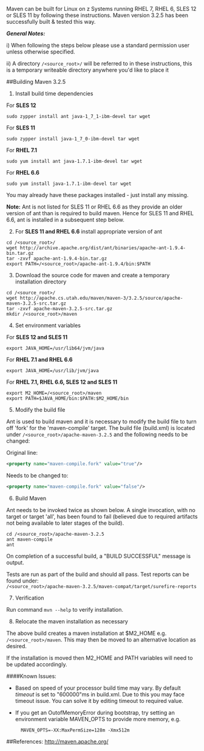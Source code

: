 Maven can be built for Linux on z Systems running RHEL 7, RHEL 6, SLES 12 or SLES 11 by following these instructions.  Maven version 3.2.5 has been successfully built & tested this way.

_**General Notes:**_ 	

i) When following the steps below please use a standard permission user unless otherwise specified.
	 
ii) A directory `/<source_root>/` will be referred to in these instructions, this is a temporary writeable directory anywhere you'd like to place it

##Building Maven 3.2.5

1. Install build time dependencies

  For **SLES 12**
  ```shell
  sudo zypper install ant java-1_7_1-ibm-devel tar wget
  ```
  For **SLES 11**
  ```shell
  sudo zypper install java-1_7_0-ibm-devel tar wget       
  ```
  For **RHEL 7.1**
  ```shell
  sudo yum install ant java-1.7.1-ibm-devel tar wget
  ```
  For **RHEL 6.6**
  ```shell
  sudo yum install java-1.7.1-ibm-devel tar wget
  ```
 
  You may already have these packages installed - just install any missing.
  
  **Note:** Ant is not listed for SLES 11 or RHEL 6.6 as they provide an older version of ant than is required to build maven. Hence for SLES 11 and RHEL 6.6, ant is installed in a subsequent step below.
  
2. For **SLES 11 and RHEL 6.6** install appropriate version of ant 

  ```shell
  cd /<source_root>/
  wget http://archive.apache.org/dist/ant/binaries/apache-ant-1.9.4-bin.tar.gz
  tar -zxvf apache-ant-1.9.4-bin.tar.gz
  export PATH=/<source_root>/apache-ant-1.9.4/bin:$PATH
  ```

3. Download the source code for maven and create a temporary installation directory

  ```shell
  cd /<source_root>/
  wget http://apache.cs.utah.edu/maven/maven-3/3.2.5/source/apache-maven-3.2.5-src.tar.gz
  tar -zxvf apache-maven-3.2.5-src.tar.gz
  mkdir /<source_root>/maven
  ```

4. Set environment variables

  For **SLES 12 and SLES 11**
  ```shell
  export JAVA_HOME=/usr/lib64/jvm/java
  ```
  For **RHEL 7.1 and RHEL 6.6**
  ```shell
  export JAVA_HOME=/usr/lib/jvm/java
  ```
  For **RHEL 7.1, RHEL 6.6, SLES 12 and SLES 11**
  ```shell
  export M2_HOME=/<source_root>/maven
  export PATH=$JAVA_HOME/bin:$PATH:$M2_HOME/bin 
  ```

5. Modify the build file

  Ant is used to build maven and it is necessary to modify the build file to turn off 'fork' for the 'maven-compile' target.
  The build file (build.xml) is located under `/<source_root>/apache-maven-3.2.5` and the following needs to be changed:

  Original line:
  ```xml
  <property name="maven-compile.fork" value="true"/>
  ```
  Needs to be changed to:
  ```xml
  <property name="maven-compile.fork" value="false"/>
  ```
  
6. Build Maven

  Ant needs to be invoked twice as shown below. A single invocation, with no target or target 'all', has been found to fail (believed due to required artifacts not being available to later stages of the build).

  ```shell
  cd /<source_root>/apache-maven-3.2.5
  ant maven-compile
  ant
  ```

  On completion of a successful build, a "BUILD SUCCESSFUL" message is output.
  
  Tests are run as part of the build and should all pass. Test reports can be found under:    
    `/<source_root>/apache-maven-3.2.5/maven-compat/target/surefire-reports`

7. Verification

  Run command `mvn --help` to verify installation.

8. Relocate the maven installation as necessary

  The above build creates a maven installation at $M2_HOME e.g. `/<source_root>/maven`. This may then be moved to an alternative location as desired.
  
  If the installation is moved then M2_HOME and PATH variables will need to be updated accordingly.
  

####Known Issues:
* Based on speed of your processor build time may vary. By default *timeout* is set to "600000"ms in build.xml. Due to this you may face timeout issue. You can solve it by editing timeout to required value.

* If you get an OutofMemoryError during bootstrap, try setting an environment variable MAVEN_OPTS to provide more memory, e.g.

        MAVEN_OPTS=-XX:MaxPermSize=128m -Xmx512m

##References:
http://maven.apache.org/